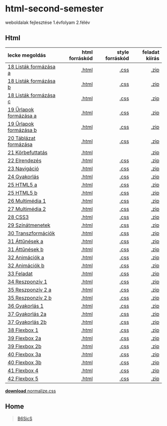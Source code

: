 # html-second-semester
weboldalak fejlesztése 1.évfolyam 2.félév

## Html

| lecke megoldás | html forráskód | style forráskód | feladat kiírás |
| :------------- | -------------: | --------------: | -------------: |
| [18 Listák formázása a](18%20List%C3%A1k%20form%C3%A1z%C3%A1sa/fold.html) | [.html](https://github.com/b6sics/html-second-semester/blob/master/18%20List%C3%A1k%20form%C3%A1z%C3%A1sa/fold.html) | [.css](https://github.com/b6sics/html-second-semester/blob/master/18%20List%C3%A1k%20form%C3%A1z%C3%A1sa/stilusok_fold.css) | [.zip](00%20Feladatok/18%20List%C3%A1k%20form%C3%A1z%C3%A1sa.zip) |
| [18 Listák formázása b](18%20List%C3%A1k%20form%C3%A1z%C3%A1sa/piskota.html) | [.html](https://github.com/b6sics/html-second-semester/blob/master/18%20List%C3%A1k%20form%C3%A1z%C3%A1sa/piskota.html) | [.css](https://github.com/b6sics/html-second-semester/blob/master/18%20List%C3%A1k%20form%C3%A1z%C3%A1sa/stilusok_piskota.css) | [.zip](00%20Feladatok/18%20List%C3%A1k%20form%C3%A1z%C3%A1sa.zip) |
| [18 Listák formázása c](18%20List%C3%A1k%20form%C3%A1z%C3%A1sa/tippek.html) | [.html]() | [.css](https://github.com/b6sics/html-second-semester/blob/master/18%20List%C3%A1k%20form%C3%A1z%C3%A1sa/stilusok_tippek.css) | [.zip](00%20Feladatok/18%20List%C3%A1k%20form%C3%A1z%C3%A1sa.zip) |
| [19 Űrlapok formázása a](19%20%C5%B0rlapok%20form%C3%A1z%C3%A1sa/adatok.html) | [.html](https://github.com/b6sics/html-second-semester/blob/master/19%20%C5%B0rlapok%20form%C3%A1z%C3%A1sa/adatok.html) | [.css](https://github.com/b6sics/html-second-semester/blob/master/19%20%C5%B0rlapok%20form%C3%A1z%C3%A1sa/stilusok_adatok.css) | [.zip](00%20Feladatok/19%20%C5%B0rlapok%20form%C3%A1z%C3%A1sa.zip) |
| [19 Űrlapok formázása b](19%20%C5%B0rlapok%20form%C3%A1z%C3%A1sa/fodrasz.html) | [.html](https://github.com/b6sics/html-second-semester/blob/master/19%20%C5%B0rlapok%20form%C3%A1z%C3%A1sa/fodrasz.html) | [.css](https://github.com/b6sics/html-second-semester/blob/master/19%20%C5%B0rlapok%20form%C3%A1z%C3%A1sa/stilusok_fodrasz.css) | [.zip](00%20Feladatok/19%20%C5%B0rlapok%20form%C3%A1z%C3%A1sa.zip) |
| [20 Táblázat formázása](20%20T%C3%A1bl%C3%A1zat%20form%C3%A1z%C3%A1sa/vulkan.html) | [.html](https://github.com/b6sics/html-second-semester/blob/master/20%20T%C3%A1bl%C3%A1zat%20form%C3%A1z%C3%A1sa/vulkan.html) | [.css](https://github.com/b6sics/html-second-semester/blob/master/20%20T%C3%A1bl%C3%A1zat%20form%C3%A1z%C3%A1sa/stilusok.css) | [.zip](00%20Feladatok/20%20T%C3%A1bl%C3%A1zat%20form%C3%A1z%C3%A1sa.zip) |
| [21 Körbefuttatás](21%20K%C3%B6rbefuttat%C3%A1s/hajo.html) | [.html](https://github.com/b6sics/html-second-semester/blob/master/21%20K%C3%B6rbefuttat%C3%A1s/hajo.html) | | [.zip](00%20Feladatok/21%20K%C3%B6rbefuttat%C3%A1s.zip) |
| [22 Elrendezés](22%20Elrendez%C3%A9s/index.html) | [.html](https://github.com/b6sics/html-second-semester/blob/master/22%20Elrendez%C3%A9s/index.html) | [.css](https://github.com/b6sics/html-second-semester/blob/master/22%20Elrendez%C3%A9s/stilusok.css) | [.zip](00%20Feladatok/22%20Elrendez%C3%A9s.zip) |
| [23 Navigáció](23%20Navig%C3%A1ci%C3%B3/index.html) | [.html](https://github.com/b6sics/html-second-semester/blob/master/23%20Navig%C3%A1ci%C3%B3/index.html) | [.css](https://github.com/b6sics/html-second-semester/blob/master/23%20Navig%C3%A1ci%C3%B3/stilusok.css) | [.zip](00%20Feladatok/23%20Navig%C3%A1ci%C3%B3.zip) |
| [24 Gyakorlás](24%20Gyakorl%C3%A1s/index.html) | [.html](https://github.com/b6sics/html-second-semester/blob/master/24%20Gyakorl%C3%A1s/index.html) | [.css](https://github.com/b6sics/html-second-semester/blob/master/24%20Gyakorl%C3%A1s/stilusok.css) | [.zip](00%20Feladatok/24%20Gyakorl%C3%A1s.zip) |
| [25 HTML5 a](25%20HTML5/festes/index.html) | [.html](https://github.com/b6sics/html-second-semester/blob/master/25%20HTML5/festes/index.html) | [.css](https://github.com/b6sics/html-second-semester/blob/master/25%20HTML5/festes/stilusok_festes.css) | [.zip](00%20Feladatok/25%20HTML5.zip) |
| [25 HTML5 b](25%20HTML5/viccek/index.html) | [.html](https://github.com/b6sics/html-second-semester/blob/master/25%20HTML5/viccek/index.html) | [.css](https://github.com/b6sics/html-second-semester/blob/master/25%20HTML5/viccek/stilusok.css) | [.zip](00%20Feladatok/25%20HTML5.zip) |
| [26 Multimédia 1](26%20Multim%C3%A9dia%201/index.html) | [.html](https://github.com/b6sics/html-second-semester/blob/master/26%20Multim%C3%A9dia%201/index.html) | [.css](https://github.com/b6sics/html-second-semester/blob/master/26%20Multim%C3%A9dia%201/stilusok.css) | [.zip](00%20Feladatok/26%20Multim%C3%A9dia%201.zip) |
| [27 Multimédia 2](27%20Multim%C3%A9dia%202/index.html) | [.html](https://github.com/b6sics/html-second-semester/blob/master/27%20Multim%C3%A9dia%202/index.html) | [.css](https://github.com/b6sics/html-second-semester/blob/master/27%20Multim%C3%A9dia%202/stilus.css) | [.zip](00%20Feladatok/27%20Multim%C3%A9dia%202.zip) |
| [28 CSS3](28%20CSS3/tanacsok.html) | [.html](https://github.com/b6sics/html-second-semester/blob/master/28%20CSS3/tanacsok.html) | [.css](https://github.com/b6sics/html-second-semester/blob/master/28%20CSS3/stilus.css) | [.zip](00%20Feladatok/28%20CSS3.zip) |
| [29 Színátmenetek](29%20Sz%C3%ADn%C3%A1tmenetek/tanacsok.html) | [.html](https://github.com/b6sics/html-second-semester/blob/master/29%20Sz%C3%ADn%C3%A1tmenetek/tanacsok.html) | [.css](https://github.com/b6sics/html-second-semester/blob/master/29%20Sz%C3%ADn%C3%A1tmenetek/stilus.css) | [.zip](00%20Feladatok/29%20Sz%C3%ADn%C3%A1tmenetek.zip) |
| [30 Transzformációk](30%20Transzform%C3%A1ci%C3%B3k/tanacsok.html) | [.html](https://github.com/b6sics/html-second-semester/blob/master/30%20Transzform%C3%A1ci%C3%B3k/tanacsok.html) | [.css](https://github.com/b6sics/html-second-semester/blob/master/30%20Transzform%C3%A1ci%C3%B3k/stilus.css) | [.zip](00%20Feladatok/30%20Transzform%C3%A1ci%C3%B3k.zip) |
| [31 Áttűnések a](31%20%C3%81tt%C5%B1n%C3%A9sek/banner.html) | [.html](https://github.com/b6sics/html-second-semester/blob/master/31%20%C3%81tt%C5%B1n%C3%A9sek/banner.html) | [.css](https://github.com/b6sics/html-second-semester/blob/master/31%20%C3%81tt%C5%B1n%C3%A9sek/styles.css) | [.zip](00%20Feladatok/31%20%C3%81tt%C5%B1n%C3%A9sek.zip) |
| [31 Áttűnések b](31%20%C3%81tt%C5%B1n%C3%A9sek/bannerHF.html) | [.html](https://github.com/b6sics/html-second-semester/blob/master/31%20%C3%81tt%C5%B1n%C3%A9sek/bannerHF.html) | [.css](https://github.com/b6sics/html-second-semester/blob/master/31%20%C3%81tt%C5%B1n%C3%A9sek/stylesHF.css) | [.zip](00%20Feladatok/31%20%C3%81tt%C5%B1n%C3%A9sek.zip) |
| [32 Animációk a](32%20Anim%C3%A1ci%C3%B3k/banner.html) | [.html](https://github.com/b6sics/html-second-semester/blob/master/32%20Anim%C3%A1ci%C3%B3k/banner.html) | [.css](https://github.com/b6sics/html-second-semester/blob/master/32%20Anim%C3%A1ci%C3%B3k/styles.css) | [.zip](00%20Feladatok/32%20Anim%C3%A1ci%C3%B3k.zip) |
| [32 Animációk b](32%20Anim%C3%A1ci%C3%B3k/bannerHF.html) | [.html](https://github.com/b6sics/html-second-semester/blob/master/32%20Anim%C3%A1ci%C3%B3k/bannerHF.html) | [.css](https://github.com/b6sics/html-second-semester/blob/master/32%20Anim%C3%A1ci%C3%B3k/stylesHF.css) | [.zip](00%20Feladatok/32%20Anim%C3%A1ci%C3%B3k.zip) |
| [33 Feladat](33%20Feladat/homoktovis.html) | [.html](https://github.com/b6sics/html-second-semester/blob/master/33%20Feladat/homoktovis.html) | [.css](https://github.com/b6sics/html-second-semester/blob/master/33%20Feladat/htovis.css) | [.zip](00%20Feladatok/33%20Feladat.zip) |
| [34 Reszponzív 1](34%20Reszponz%C3%ADv%201/recept.html) | [.html](https://github.com/b6sics/html-second-semester/blob/master/34%20Reszponz%C3%ADv%201/recept.html) | [.css](https://github.com/b6sics/html-second-semester/blob/master/34%20Reszponz%C3%ADv%201/stilus.css) | [.zip](00%20Feladatok/34%20Reszponz%C3%ADv%201.zip) |
| [35 Reszponzív 2 a](35%20Reszponz%C3%ADv%202/35recept2/recept.html) | [.html](https://github.com/b6sics/html-second-semester/blob/master/35%20Reszponz%C3%ADv%202/35recept2/recept.html) | [.css](https://github.com/b6sics/html-second-semester/blob/master/35%20Reszponz%C3%ADv%202/35recept2/stilus.css) | [.zip](00%20Feladatok/35%20Reszponz%C3%ADv%202.zip) |
| [35 Reszponzív 2 b](35%20Reszponz%C3%ADv%202/35hofi/index.html) | [.html](https://github.com/b6sics/html-second-semester/blob/master/35%20Reszponz%C3%ADv%202/35hofi/index.html) | [.css](https://github.com/b6sics/html-second-semester/blob/master/35%20Reszponz%C3%ADv%202/35hofi/stilus.css) | [.zip](00%20Feladatok/35%20Reszponz%C3%ADv%202.zip) |
| [36 Gyakorlás 1](36%20Gyakorl%C3%A1s/index.html) | [.html](https://github.com/b6sics/html-second-semester/blob/master/36%20Gyakorl%C3%A1s/index.html) | [.css](https://github.com/b6sics/html-second-semester/blob/master/36%20Gyakorl%C3%A1s/stilusok.css) | [.zip](00%20Feladatok/36%20Gyakorl%C3%A1s.zip) |
| [37 Gyakorlás 2a](37%20Gyakorl%C3%A1s/index.html) | [.html](https://github.com/b6sics/html-second-semester/blob/master/37%20Gyakorl%C3%A1s/index.html) | [.css](https://github.com/b6sics/html-second-semester/blob/master/37%20Gyakorl%C3%A1s/stilusok.css) | [.zip](00%20Feladatok/37%20Gyakorl%C3%A1s.zip) |
| [37 Gyakorlás 2b](37%20Gyakorl%C3%A1s/index-mobilFirst.html) | [.html](https://github.com/b6sics/html-second-semester/blob/master/37%20Gyakorl%C3%A1s/index-mobilFirst.html) | [.css](https://github.com/b6sics/html-second-semester/blob/master/37%20Gyakorl%C3%A1s/stilusok-mobilFirst.css) | [.zip](00%20Feladatok/37%20Gyakorl%C3%A1s.zip) |
| [38 Flexbox 1](38%20Flexbox%201/doboz.html) | [.html](https://github.com/b6sics/html-second-semester/blob/master/38%20Flexbox%201/doboz.html) | [.css](https://github.com/b6sics/html-second-semester/blob/master/38%20Flexbox%201/doboz.css) | [.zip](00%20Feladatok/38%20Flexbox%201.zip) |
| [39 Flexbox 2a](39%20Flexbox%202/doboz.html) | [.html](https://github.com/b6sics/html-second-semester/blob/master/39%20Flexbox%202/doboz.html) | [.css](https://github.com/b6sics/html-second-semester/blob/master/39%20Flexbox%202/doboz.css) | [.zip](00%20Feladatok/39%20Flexbox%202.zip) |
| [39 Flexbox 2b](39%20Flexbox%202/pl1.html) | [.html](https://github.com/b6sics/html-second-semester/blob/master/39%20Flexbox%202/pl1.html) | [.css](https://github.com/b6sics/html-second-semester/blob/master/39%20Flexbox%202/pl1.css) | [.zip](00%20Feladatok/39%20Flexbox%202.zip) |
| [40 Flexbox 3a](40%20Flexbox%203/doboz.html) | [.html](https://github.com/b6sics/html-second-semester/blob/master/40%20Flexbox%203/doboz.html) | [.css](https://github.com/b6sics/html-second-semester/blob/master/40%20Flexbox%203/doboz.css) | [.zip](00%20Feladatok/40%20Flexbox%203.zip) |
| [40 Flexbox 3b](40%20Flexbox%203/pl.html) | [.html](https://github.com/b6sics/html-second-semester/blob/master/40%20Flexbox%203/pl.html) | [.css](https://github.com/b6sics/html-second-semester/blob/master/40%20Flexbox%203/pl.css) | [.zip](00%20Feladatok/40%20Flexbox%203.zip) |
| [41 Flexbox 4](41%20Flexbox%204/index.html) | [.html](https://github.com/b6sics/html-second-semester/blob/master/41%20Flexbox%204/index.html) | [.css](https://github.com/b6sics/html-second-semester/blob/master/41%20Flexbox%204/styles.css) | [.zip](00%20Feladatok/41%20Flexbox%204.zip) |
| [42 Flexbox 5](42%20Flexbox%205/index.html) | [.html](https://github.com/b6sics/html-second-semester/blob/master/42%20Flexbox%205/index.html) | [.css](https://github.com/b6sics/html-second-semester/blob/master/42%20Flexbox%205/styles.css) | [.zip](00%20Feladatok/42%20Flexbox%205.zip) |

[**download** normalize.css](https://csstools.github.io/normalize.css/)

## Home

> [B6SicS](https://b6sics.github.io/)
> 
